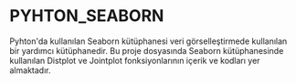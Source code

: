 # PYHTON_SEABORN

Pyhton'da kullanılan Seaborn kütüphanesi veri görselleştirmede kullanılan bir yardımcı kütüphanedir.
Bu proje dosyasında Seaborn kütüphanesinde kullanılan Distplot ve Jointplot fonksiyonlarının içerik ve kodları yer almaktadır. 
